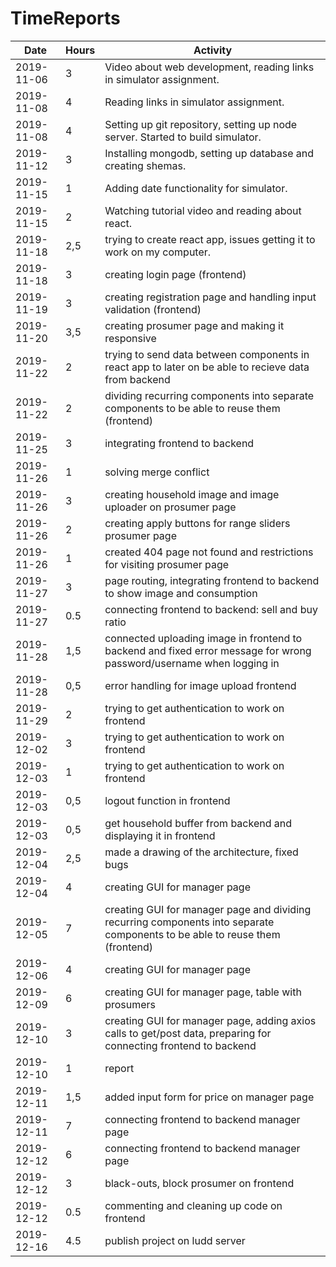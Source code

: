 # TimeReports

| Date  |      Hours    | Activity                                       |
| ----------- | ------- |------------------------------------------------
| 2019-11-06  | 3       | Video about web development, reading links in simulator assignment. |
| 2019-11-08  | 4       | Reading links in simulator assignment.|
| 2019-11-08  | 4       | Setting up git repository, setting up node server. Started to build simulator. | 
| 2019-11-12  | 3       | Installing mongodb, setting up database and creating shemas. |
| 2019-11-15  | 1       | Adding date functionality for simulator. |
| 2019-11-15  | 2       | Watching tutorial video and reading about react. |
| 2019-11-18  | 2,5     | trying to create react app, issues getting it to work on my computer. |
| 2019-11-18  | 3       | creating login page (frontend)|
| 2019-11-19  | 3       | creating registration page and handling input validation (frontend) |
| 2019-11-20  | 3,5     | creating prosumer page and making it responsive |
| 2019-11-22  | 2       | trying to send data between components in react app to later on be able to recieve data from backend |
| 2019-11-22  | 2       | dividing recurring components into separate components to be able to reuse them (frontend)|
| 2019-11-25  | 3       | integrating frontend to backend |
| 2019-11-26  | 1       | solving merge conflict |
| 2019-11-26  | 3       | creating household image and image uploader on prosumer page |
| 2019-11-26  | 2       | creating apply buttons for range sliders prosumer page |
| 2019-11-26  | 1       | created 404 page not found and restrictions for visiting prosumer page |
| 2019-11-27  | 3       | page routing, integrating frontend to backend to show image and consumption |
| 2019-11-27  | 0.5     | connecting frontend to backend: sell and buy ratio  |
| 2019-11-28  | 1,5     | connected uploading image in frontend to backend and fixed error message for wrong password/username when logging in  |
| 2019-11-28  | 0,5     | error handling for image upload frontend  |
| 2019-11-29  | 2       | trying to get authentication to work on frontend |
| 2019-12-02  | 3       | trying to get authentication to work on frontend |
| 2019-12-03  | 1       | trying to get authentication to work on frontend |
| 2019-12-03  | 0,5     | logout function in frontend  |
| 2019-12-03  | 0,5     | get household buffer from backend and displaying it in frontend  |
| 2019-12-04  | 2,5     | made a drawing of the architecture, fixed bugs |
| 2019-12-04  | 4       | creating GUI for manager page |
| 2019-12-05  | 7       | creating GUI for manager page and dividing recurring components into separate components to be able to reuse them (frontend) |
| 2019-12-06  | 4       | creating GUI for manager page |
| 2019-12-09  | 6       | creating GUI for manager page, table with prosumers |
| 2019-12-10  | 3       | creating GUI for manager page, adding axios calls to get/post data, preparing for connecting frontend to backend |
| 2019-12-10  | 1       | report |
| 2019-12-11  | 1,5     | added input form for price on manager page |
| 2019-12-11  | 7       | connecting frontend to backend manager page |
| 2019-12-12  | 6       | connecting frontend to backend manager page |
| 2019-12-12  | 3       | black-outs, block prosumer on frontend |
| 2019-12-12  | 0.5     | commenting and cleaning up code on frontend |
| 2019-12-16  | 4.5     | publish project on ludd server |



                      

